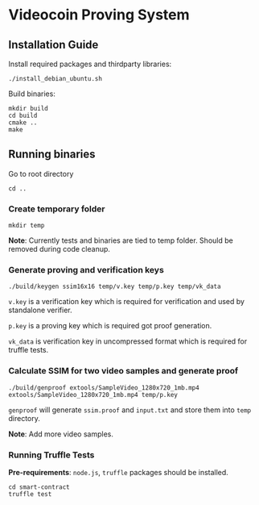 # Videocoin Proving System

## Installation Guide

Install required packages and thirdparty libraries:
```
./install_debian_ubuntu.sh
```

Build binaries:

```
mkdir build
cd build
cmake ..
make
```

## Running binaries

Go to root directory

```
cd ..
```

### Create temporary folder

```
mkdir temp
```

**Note**: Currently tests and binaries are tied to temp folder. Should be removed during code cleanup.

### Generate proving and verification keys

```
./build/keygen ssim16x16 temp/v.key temp/p.key temp/vk_data
```

`v.key` is a verification key which is required for verification and used by standalone verifier.

`p.key` is a proving key which is required got proof generation. 

`vk_data` is verification key in uncompressed format which is required for truffle tests.

### Calculate SSIM for two video samples and generate proof

```
./build/genproof extools/SampleVideo_1280x720_1mb.mp4 extools/SampleVideo_1280x720_1mb.mp4 temp/p.key
```

`genproof` will generate `ssim.proof` and `input.txt` and store them into `temp` directory.

**Note**: Add more video samples.

### Running Truffle Tests

**Pre-requirements**: `node.js`, `truffle` packages should be installed.

```
cd smart-contract
truffle test
```

